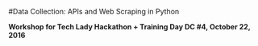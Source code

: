 #Data Collection: APIs and Web Scraping in Python 

**Workshop for Tech Lady Hackathon + Training Day DC #4, October 22, 2016**
 


